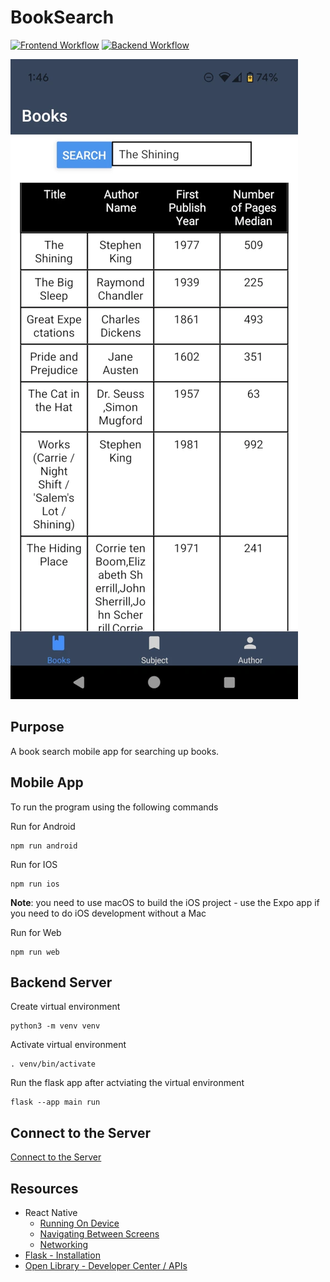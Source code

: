# BookSearch
[![Frontend Workflow](https://github.com/sagedemage/BookSearch/actions/workflows/mobile_app.yml/badge.svg)](https://github.com/sagedemage/BookSearch/actions/workflows/mobile_app.yml)
[![Backend Workflow](https://github.com/sagedemage/BookSearch/actions/workflows/backend.yml/badge.svg)](https://github.com/sagedemage/BookSearch/actions/workflows/backend.yml)

![](./images/book_search_app.webp)

## Purpose
A book search mobile app for searching up books.

## Mobile App

To run the program using the following commands

Run for Android
```
npm run android
```

Run for IOS
```
npm run ios
```
**Note**: you need to use macOS to build the iOS project - use the Expo app if you need to do iOS development without a Mac

Run for Web
```
npm run web
```

## Backend Server

Create virtual environment
```
python3 -m venv venv
```

Activate virtual environment
```
. venv/bin/activate
```

Run the flask app after actviating the virtual environment
```
flask --app main run
```

## Connect to the Server
[Connect to the Server](./docs/connect_to_the_server.md)

## Resources
- React Native
    - [Running On Device](https://reactnative.dev/docs/running-on-device)
    - [Navigating Between Screens](https://reactnative.dev/docs/navigation)
    - [Networking](https://reactnative.dev/docs/network)
- [Flask - Installation](https://flask.palletsprojects.com/en/3.0.x/installation/)
- [Open Library - Developer Center / APIs](https://openlibrary.org/developers/api)

